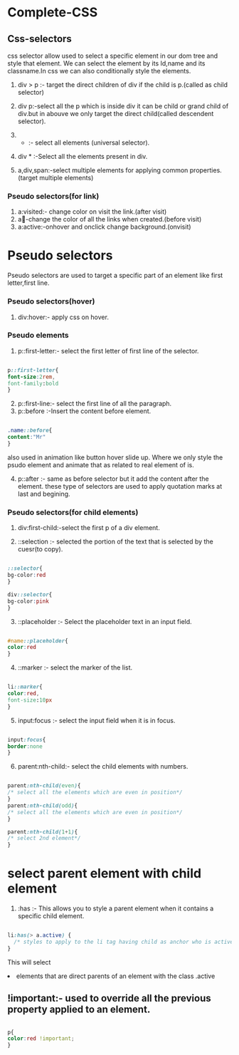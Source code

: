 # Complete-CSS


## Css-selectors
css selector allow used to select a specific element in our dom tree and style that element.
We can select the element by its Id,name and its classname.In css we can also conditionally style the elements.

1. div > p :- target the direct children of div if the child is p.(called as child selector)
2. div p:-select all the p which is inside div it can be child or grand child of div.but in abouve we only target the direct child(called descendent selector).
3. * :- select all elements (universal selector).

4. div * :-Select all the elements present in div.
5. a,div,span:-select multiple elements for applying common properties.(target multiple elements)


### Pseudo selectors(for link)

1. a:visited:- change color on visit the link.(after visit)
2. a:link:-change the color of all the links when created.(before visit)
3. a:active:-onhover and onclick change background.(onvisit)

# Pseudo selectors
Pseudo selectors are used to target a specific part of an element like first letter,first line.


### Pseudo selectors(hover)

1. div:hover:- apply css on hover.

### Pseudo elements

1. p::first-letter:- select the first letter of first line of the selector.

```css

p::first-letter{
font-size:2rem,
font-family:bold
}

```
2. p::first-line:- select the first line of all the paragraph.
3. p::before :-Insert the content before element.


```css

.name::before{
content:"Mr"
}

```
also used in animation like button hover slide up.
Where we only style the psudo element and animate that as related to real element of is.

4. p::after :- same as before selector but it add the content after the element.
 these type of selectors are used to apply quotation marks at last and begining.


### Pseudo selectors(for child elements)

1. div:first-child:-select the first p of a div element.


2. ::selection :- selected the portion of the text that is selected by the cuesr(to copy).

```css

::selector{
bg-color:red
}

div::selector{
bg-color:pink
}
```
3. ::placeholder :- Select the placeholder text in an input field.

```css

#name::placeholder{
color:red
}
```
4. ::marker :- select the marker of the list.

```css

li::marker{
color:red,
font-size:10px
}
```

5. input:focus :- select the input field when it is in focus.

```css

input:focus{
border:none
}
```


6. parent:nth-child:- select the child elements with numbers.

```css

parent:nth-child(even){
/* select all the elements which are even in position*/
}
parent:nth-child(odd){
/* select all the elements which are even in position*/
}

parent:nth-child(1+1){
/* select 2nd element*/
}

```

# select parent element with child element

1. :has :- This allows you to style a parent element when it contains a specific child element.

```css

li:has(> a.active) {
  /* styles to apply to the li tag having child as anchor who is active*/
}


```

This will select <li> elements that are direct parents of an <a> element with the class .active

## !important:- used to override all the previous property applied to an element.

```css

p{
color:red !important;
}
```















